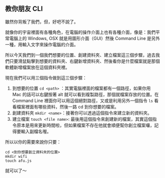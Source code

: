 ## 教你朋友 CLI

雖然你背叛了我們，但，好吧不說了。

就像你的宇宙裡面有各種角色，在電腦的操作介面上也有各種介面，像是：我們平常電腦上的 Windows, OSX 就是用圖形介面（GUI）然後 Command Line 是另外一種，用輸入文字來操作電腦的介面。

所以今天我們到一個我們想要的位置、創建資料夾、建立檔案這三個步驟，過去我們只要滑鼠點擊到想要的資料夾、右鍵新增資料夾、然後看你是什麼檔案就是那個軟體新增檔案放在這個資料夾裡。

現在我們可以用三個指令做到這三個步驟：
1. 到想要的位置 `cd <path>` ：其實電腦裡面的檔案都有一個路徑，如果你用 Mac 的話可以右鍵按著 alt 就可以看到複製路徑，那個就檔案存放的位置。在 Command Line 裡面你可以用這個絕對路徑，又或是利用另外一個指令 `ls` 看看檔案裡面有哪些資料，然後一路 cd 到你想要的檔案。
2. 創建資料夾 `mkdir <name>`：接著你可以透過這個指令來建立新的資料夾。
3. 建立檔案 `touch <file name>`: 最後用這個指令來創建新的檔案，其實這個指令原本是用來更新時間啦，但如果檔案不存在他就會順便幫你創立檔案囉，記得要輸入副檔名喔。

所以以你的需要來說你只要：
```
cd <到你想要創立資料夾的位置>
mkdir wifi
touch afu.js
```
就可以了～
